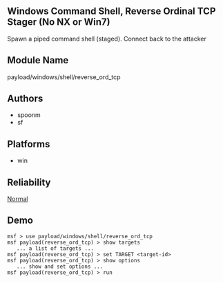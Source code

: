 ## Windows Command Shell, Reverse Ordinal TCP Stager (No NX or Win7)

Spawn a piped command shell (staged). Connect back to the 
attacker


## Module Name
payload/windows/shell/reverse_ord_tcp

## Authors
* spoonm
* sf





## Platforms
* win

## Reliability
[Normal](https://github.com/rapid7/metasploit-framework/wiki/Exploit-Ranking)

## Demo

```
msf > use payload/windows/shell/reverse_ord_tcp
msf payload(reverse_ord_tcp) > show targets
   ... a list of targets ...
msf payload(reverse_ord_tcp) > set TARGET <target-id>
msf payload(reverse_ord_tcp) > show options
   ... show and set options ...
msf payload(reverse_ord_tcp) > run
```
    
    